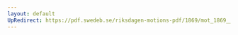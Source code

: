 ```yaml
---
layout: default
UpRedirect: https://pdf.swedeb.se/riksdagen-motions-pdf/1869/mot_1869__fk__00026/mot_1869__fk__00026_001.pdf
---
```

